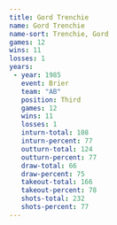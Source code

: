 ```yaml
---
title: Gord Trenchie
name: Gord Trenchie
name-sort: Trenchie, Gord
games: 12
wins: 11
losses: 1
years:
 - year: 1985
   event: Brier
   team: "AB"
   position: Third
   games: 12
   wins: 11
   losses: 1
   inturn-total: 108
   inturn-percent: 77
   outturn-total: 124
   outturn-percent: 77
   draw-total: 66
   draw-percent: 75
   takeout-total: 166
   takeout-percent: 78
   shots-total: 232
   shots-percent: 77
---
```

